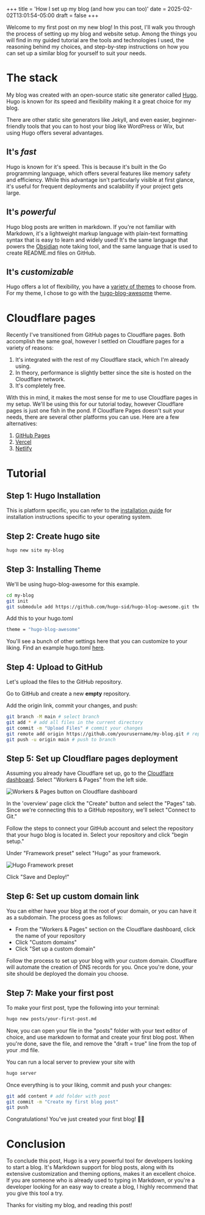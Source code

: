 +++
title = 'How I set up my blog (and how you can too)'
date = 2025-02-02T13:01:54-05:00
draft = false
+++

Welcome to my first post on my new blog! In this post, I'll walk you through the process of setting up my blog and website setup. Among the things you will find in my guided tutorial are the tools and technologies I used, the reasoning behind my choices, and step-by-step instructions on how you can set up a similar blog for yourself to suit your needs.

# The stack
My blog was created with an open-source static site generator called [Hugo](https://gohugo.io). Hugo is known for its speed and flexibility making it a great choice for my blog. 

There are other static site generators like Jekyll, and even easier, beginner-friendly tools that you can to host your blog like WordPress or Wix, but using Hugo offers several advantages. 

## It's *fast*
Hugo is known for it's speed. This is because it's built in the Go programming language, which offers several features like memory safety and efficiency. While this advantage isn't particularly visible at first glance, it's useful for frequent deployments and scalability if your project gets large.
## It's *powerful*
Hugo blog posts are written in markdown. If you're not familiar with Markdown, it's a lightweight markup language with plain-text formatting syntax that is easy to learn and widely used! It's the same language that powers the [Obsidian](https://obsidian.md/) note taking tool, and the same language that is used to create README.md files on GitHub.
## It's *customizable*
Hugo offers a lot of flexibility, you have a [variety of themes](https://themes.gohugo.io/) to choose from. For my theme, I chose to go with the [hugo-blog-awesome](https://github.com/hugo-sid/hugo-blog-awesome) theme.

# Cloudflare pages
Recently I've transitioned from GitHub pages to Cloudflare pages. Both accomplish the same goal, however I settled on Cloudflare pages for a variety of reasons:

1. It's integrated with the rest of my Cloudflare stack, which I'm already using.
2. In theory, performance is slightly better since the site is hosted on the Cloudflare network.
3. It's completely free.

With this in mind, it makes the most sense for me to use Cloudflare pages in my setup. We'll be using this for our tutorial today, however Cloudflare pages is just one fish in the pond. If Cloudflare Pages doesn't suit your needs, there are several other platforms you can use. Here are a few alternatives:

1. [GitHub Pages](https://pages.github.com/)
2. [Vercel](https://vercel.com/)
3. [Netlify](https://www.netlify.com/)

# Tutorial
## Step 1: Hugo Installation
This is platform specific, you can refer to the [installation guide](https://gohugo.io/getting-started/installing/) for installation instructions specific to your operating system.
## Step 2: Create hugo site
```bash
hugo new site my-blog
```
## Step 3: Installing Theme
We'll be using hugo-blog-awesome for this example.
```bash
cd my-blog
git init
git submodule add https://github.com/hugo-sid/hugo-blog-awesome.git themes/hugo-blog-awesome
```
Add this to your hugo.toml
```bash
theme = "hugo-blog-awesome"
```
You'll see a bunch of other settings here that you can customize to your liking. Find an example hugo.toml [here](https://github.com/hugo-sid/hugo-blog-awesome/blob/main/exampleSite/hugo.toml).
## Step 4: Upload to GitHub
Let's upload the files to the GitHub repository.

Go to GitHub and create a new **empty** repository.

Add the origin link, commit your changes, and push:
```bash
git branch -M main # select branch
git add * # add all files in the current directory
git commit -m "Upload Files" # commit your changes
git remote add origin https://github.com/yourusername/my-blog.git # replace with your repository URL
git push -u origin main # push to branch
```

## Step 5: Set up Cloudflare pages deployment
Assuming you already have Cloudflare set up, go to the [Cloudflare dashboard](https://dash.cloudflare.com/). Select "Workers & Pages" from the left side.

![Workers & Pages button on Cloudflare dashboard](/image.png)

In the 'overview' page click the "Create" button and select the "Pages" tab. Since we're connecting this to a GitHub repository, we'll select "Connect to Git."

Follow the steps to connect your GitHub account and select the repository that your hugo blog is located in. Select your repository and click "begin setup."

Under "Framework preset" select "Hugo" as your framework.

![Hugo Framework preset](/image-1.png)

Click "Save and Deploy!" 

## Step 6: Set up custom domain link
You can either have your blog at the root of your domain, or you can have it as a subdomain. The process goes as follows:

- From the "Workers & Pages" section on the Cloudflare dashboard, click the name of your repository
- Click "Custom domains"
- Click "Set up a custom domain"

Follow the process to set up your blog with your custom domain. Cloudflare will automate the creation of DNS records for you. Once you're done, your site should be deployed the domain you choose.

## Step 7: Make your first post
To make your first post, type the following into your terminal:
```bash
hugo new posts/your-first-post.md
```

Now, you can open your file in the "posts" folder with your text editor of choice, and use markdown to format and create your first blog post. When you're done, save the file, and remove the "draft = true" line from the top of your .md file.

You can run a local server to preview your site with
```bash
hugo server
```

Once everything is to your liking, commit and push your changes:
```bash
git add content # add folder with post
git commit -m "Create my first blog post"
git push
```

Congratulations! You've just created your first blog! 🥳🎉

# Conclusion
To conclude this post, Hugo is a very powerful tool for developers looking to start a blog. It's Markdown support for blog posts, along with its extensive customization and theming options, makes it an excellent choice. If you are someone who is already used to typing in Markdown, or you're a developer looking for an easy way to create a blog, I highly recommend that you give this tool a try.

Thanks for visiting my blog, and reading this post!